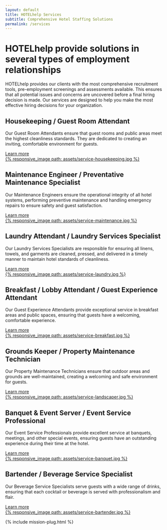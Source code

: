```yaml
---
layout: default
title: HOTELhelp Services
subtitle: Comprehensive Hotel Staffing Solutions
permalink: /services
---
```


<div id="services" class="plus-tile-tx pb-3">
	<div class="container thiner pt-1 pb-2 px-0 mb-2 px-sm-1 center">
		<!-- <pre>Trusted & Dependent</pre> -->
		<h1 class="mt-0">HOTELhelp provide solutions in several types of employment relationships</h1>
		<p>HOTELhelp provides our clients with the most comprehensive recruitment tools, pre-employment screenings and assessments available. This ensures that all potential issues and concerns are uncovered before a final hiring decision is made. Our services are designed to help you make the most effective hiring decisions for your organization.</p>
	</div>
	<div class="service-item container thin">
		<div class="flex fx-apart fx-wrap pt-0">
			<div class="service-info fx-item-2 fx-item-sm-1 pb-3">
				<h2>Housekeeping / Guest Room Attendant</h2>
				<p class="pb-1">Our Guest Room Attendants ensure that guest rooms and public areas meet the highest cleanliness standards. They are dedicated to creating an inviting, comfortable environment for guests.</p>
				<a href="/services/hotel-help-housekeeping" class="btn">Learn more</a>
			</div>
			<div class="service-img fx-item-2 fx-item-sm-1">
				 <a href="/services/hotel-help-housekeeping">
					<div class="border-offset padding-none">
						{% responsive_image path: assets/service-housekeeping.jpg %}
					</div>
				</a>
			</div>
		</div>
	</div>
	<div class="service-item container thin">
		<div class="flex fx-apart fx-wrap pt-0">
			<div class="service-info fx-item-2 fx-item-sm-1 pb-3">
				<h2>Maintenance Engineer / Preventative Maintenance Specialist</h2>
				<p class="pb-1">Our Maintenance Engineers ensure the operational integrity of all hotel systems, performing preventive maintenance and handling emergency repairs to ensure safety and guest satisfaction.</p>
				<a href="/services/hotel-help-maintenance" class="btn">Learn more</a>
			</div>
			<div class="service-img fx-item-2 fx-item-sm-1">
				<a href="/services/hotel-help-maintenance">
					<div class="border-offset padding-none">
						{% responsive_image path: assets/service-maintenance.jpg %}
					</div>
				</a>
			</div>
		</div>
	</div>
	<div class="service-item container thin">
		<div class="flex fx-apart fx-wrap pt-0">
			<div class="service-info fx-item-2 fx-item-sm-1 pb-3">
				<h2>Laundry Attendant / Laundry Services Specialist</h2>
				<p class="pb-1">Our Laundry Services Specialists are responsible for ensuring all linens, towels, and garments are cleaned, pressed, and delivered in a timely manner to maintain hotel standards of cleanliness.</p>
				<a href="/services/hotel-help-laundry" class="btn">Learn more</a>
			</div>
			<div class="service-img fx-item-2 fx-item-sm-1">
				<a href="/services/hotel-help-laundry">
					<div class="border-offset padding-none">
						{% responsive_image path: assets/service-laundry.jpg %}
					</div>
				</a>
			</div>
		</div>
	</div>
	<div class="service-item container thin">
		<div class="flex fx-apart fx-wrap pt-0">
			<div class="service-info fx-item-2 fx-item-sm-1 pb-3">
				<h2>Breakfast / Lobby Attendant / Guest Experience Attendant</h2>
				<p class="pb-1">Our Guest Experience Attendants provide exceptional service in breakfast areas and public spaces, ensuring that guests have a welcoming, comfortable experience.</p>
				<a href="/services/hotel-help-lobby-breakfast" class="btn">Learn more</a>
			</div>
			<div class="service-img fx-item-2 fx-item-sm-1">
				<a href="/services/hotel-help-lobby-breakfast">
					<div class="border-offset padding-none">
						{% responsive_image path: assets/service-breakfast.jpg %}
					</div>
				</a>
			</div>
		</div>
	</div>
	<div class="service-item container thin">
		<div class="flex fx-apart fx-wrap pt-0">
			<div class="service-info fx-item-2 fx-item-sm-1 pb-3">
				<h2>Grounds Keeper / Property Maintenance Technician</h2>
				<p class="pb-1">Our Property Maintenance Technicians ensure that outdoor areas and grounds are well-maintained, creating a welcoming and safe environment for guests.</p>
				<a href="/services/hotel-help-grounds" class="btn">Learn more</a>
			</div>
			<div class="service-img fx-item-2 fx-item-sm-1">
				<a href="/services/hotel-help-grounds">
					<div class="border-offset padding-none">
						{% responsive_image path: assets/service-landscaper.jpg %}
					</div>
				</a>
			</div>
		</div>
	</div>
	<div class="service-item container thin">
		<div class="flex fx-apart fx-wrap pt-0">
			<div class="service-info fx-item-2 fx-item-sm-1 pb-3">
				<h2>Banquet & Event Server / Event Service Professional</h2>
				<p class="pb-1">Our Event Service Professionals provide excellent service at banquets, meetings, and other special events, ensuring guests have an outstanding experience during their time at the hotel.</p>
				<a href="/services/hotel-help-banquet" class="btn">Learn more</a>
			</div>
			<div class="service-img fx-item-2 fx-item-sm-1">
				<a href="/services/hotel-help-banquet">
					<div class="border-offset padding-none">
						{% responsive_image path: assets/service-banquet.jpg %}
					</div>
				</a>
			</div>
		</div>
	</div>
	<div class="service-item container thin">
		<div class="flex fx-apart fx-wrap pt-0">
			<div class="service-info fx-item-2 fx-item-sm-1 pb-3">
				<h2>Bartender / Beverage Service Specialist</h2>
				<p class="pb-1">Our Beverage Service Specialists serve guests with a wide range of drinks, ensuring that each cocktail or beverage is served with professionalism and flair.</p>
				<a href="/services/hotel-help-bartender" class="btn">Learn more</a>
			</div>
			<div class="service-img fx-item-2 fx-item-sm-1">
				<a href="/services/hotel-help-bartender">
					<div class="border-offset padding-none">
						{% responsive_image path: assets/service-bartender.jpg %}
					</div>
				</a>
			</div>
		</div>
	</div>
</div>

{% include mission-plug.html %}

<!-- {% include featured-cases.html %} -->